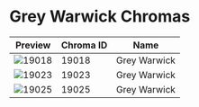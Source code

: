 # Grey Warwick Chromas

| Preview | Chroma ID | Name |
|---------|-----------|------|
| ![19018](https://raw.communitydragon.org/latest/plugins/rcp-be-lol-game-data/global/default/v1/champion-chroma-images/19/19018.png) | 19018 | Grey Warwick |
| ![19023](https://raw.communitydragon.org/latest/plugins/rcp-be-lol-game-data/global/default/v1/champion-chroma-images/19/19023.png) | 19023 | Grey Warwick |
| ![19025](https://raw.communitydragon.org/latest/plugins/rcp-be-lol-game-data/global/default/v1/champion-chroma-images/19/19025.png) | 19025 | Grey Warwick |